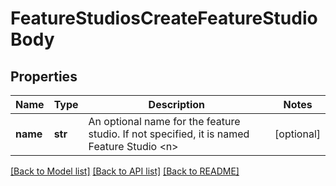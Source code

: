 # FeatureStudiosCreateFeatureStudioBody

## Properties
Name | Type | Description | Notes
------------ | ------------- | ------------- | -------------
**name** | **str** | An optional name for the feature studio. If not specified, it is named Feature           Studio &lt;n&gt; | [optional] 

[[Back to Model list]](../README.md#documentation-for-models) [[Back to API list]](../README.md#documentation-for-api-endpoints) [[Back to README]](../README.md)


